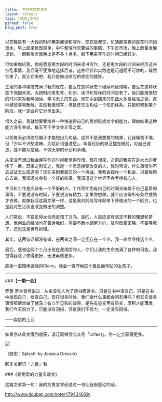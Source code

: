 ```yaml
---
title:  写作状态的改变
layout: default
tags: [改变,写作]
pinned: false
blog_post: true
---
```


以前我是有一大段的时间用来阅读和写作，现在做餐饮，忙活起来真的是花时间如流水，早上起来修改菜单，中午整理昨天要做的事情，下午走市场，晚上商量发展规划，一回到宿舍就晚上差不多十点多，剩下用来写作的时间已经较少。

但如果你问我，你是愿意用大段的时间来读书写作，还是用大段的时间来经历这些杂乱事情，我会毫不犹豫地选择后者，这些经验和实践也是可遇而不可求的，既然它来了，就让它来吧，我只是做出顺应的改变的就好。

生活的各种碰撞充满了我的现在，要么在这种状态下继续苟延残喘，要么在这种状态下拥抱未来。大把时间来思考、判断，读书和写作的时间没有了，我只能用很短的时间来写我与阅读、学习无关的东西，现在手到擒来的东西大多是经验之谈，这种经验零零散散，虽然我很想写，但是还无法构成一个知识体系，只能积累到某个阶段，我一定会将它分享出来。

很久之前，我就想要要培养一种快速将自己的思想形成文字的能力，理由如果这种能力没有养成，每天写千字文会非常之累。

以前每天必须绞尽脑汁才能想出几句话，这种不是我想要的结果，让我痛苦不堪，但「少年不识愁滋味，为赋新词强说愁」，毕竟经历的缺乏摆在眼前，对自己诚恳，就不能写空话，不做无聊的计划和承诺。

从来没有想过我会连写作的时间都觉得珍惜，现在想来，之前的我实在是大大的奢侈了一番，既来之则安之，我是一个愿意接受改变的人，我时常说，什么事情你不去试试怎么知道呢？现在来到我面前的一个挑战，我都会视作一个机会，只要我用心去做，我知道总会有一个好的结果。我知道这个世界不会亏待有心人。

生活和工作是应该有一个平衡的点，工作再忙仍有自己的时间去做属于自己喜爱的事情，不要说没有时间，不要说没有精力，如果你想做，就不应该等所有条件成熟才去做，就像我写这篇文章一样，这是我对前段写作频率下降做出的一个回应，也是我对生活状态改变做出的调整。

人们常说，不要走得太快而走错了方向，是的，人是应该有坚定不移的理想和梦想。但创业的经验也在告诉我们，需要不断地调整方向，及时改变策略，不要等死了，还觉这是世界的错。

其实，这两句话都没有错，在两者之间一定还存在一个点，我一直会寻找这个点。

最后，感谢这两个三月出现在我周围的人，你们让我的生命充满了各种的可能，我觉得我除了做得更好，无法再做更多。

感谢一直陪伴渡我的Claire，我会一直守候这个善良而体贴的女孩子。

---

###**【一期一会】**

罗曼·罗兰曾经说过：从来没有人为了读书而读书，只是在书中读自己，只是在书中发现自己，检查自己。现在很多时候，我们做什么事都会问有用吗？但其实很多事情都很难做了就马上有立竿见影的效果，是先有量变再有质变，厚积才能薄发。我们今天努力了，可能没有回报，但是我们不努力，一定没有回报。

——鼹鼠的土豆

----

如果你从此文得到收获，请订阅微信公众号「cnfeat」，你一定会获得更多。

![](http://7d9mjz.com1.z0.glb.clouddn.com/2014-12-15.jpg)

（题图：Splash! by Jessica Drossin）

回复关键词「力量」看

###《要用爱的力量去改变》

这篇文章第一句：我的前男友曾经说过一句让我很感动的话。



http://www.douban.com/note/479434669/







